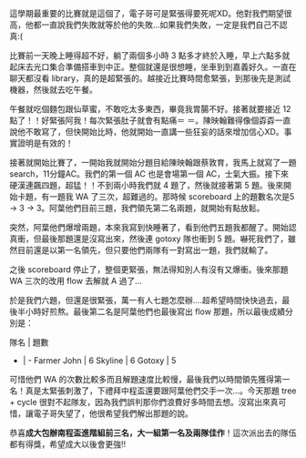 <!--
[date]: 2010-05-22
[title]: 2010 南區大專程式設計競賽（南程盃）
[name]: 2010-scpc
[tag]: contest | 競賽, SCPC | 南程盃

-->

這學期最重要的比賽就是這個了，電子哥可是緊張得要死呢XD。他對我們期望很高，他都一直說我們失敗就等於他的失敗...如果我們失敗，一定是我們自己不認真:(


比賽前一天晚上睡得超不好，躺了兩個多小時 3 點多才終於入睡，早上六點多就起床去光口集合準備搭車到中正。整個就還是很想睡，坐車到到嘉義好久。一直在聊天都沒看 library，真的是超緊張的。越接近比賽時間愈緊張，到那後先是測試機器，然後就去吃午餐。

午餐就吃個麵包跟仙草蜜，不敢吃太多東西，畢竟我胃腸不好。接著就要接近 12 點了！！好緊張阿我！每次緊張肚子就會有點痛＝ ＝。陳映翰難得像個孬孬一直說他不敢寫了，但快開始比時，他就開始一直講一些狂妄的話來增加信心XD。事實證明是有效的！

接著就開始比賽了，一開始我就開始分題目給陳映翰跟蔡敦育，我馬上就寫了一題 search，11分鐘AC。我們的第一個 AC 也是會場第一個 AC，士氣大振。接下來硬漢連飆四題，超猛！！不到兩小時我們就 4 題了，然後就接著第 5 題。後來開始卡題，有一題我 WA 了三次，超難過的。那時候 scoreboard 上的題數名次是5 -> 3 -> 3。阿葉他們目前三題，我們領先第二名兩題，就開始有點放鬆。

突然，阿葉他們爆增兩題，本來我寫到快睡著了，看到他們五題我都醒了。開始認真衝，但最後那題還是沒寫出來，然後連 gotoxy 隊也衝到 5 題。嚇死我們了，雖然目前還是以第一名領先，但只要他們兩隊有一對寫出一題，我們就輸了。

之後 scoreboard 停止了，整個更緊張，無法得知別人有沒有又爆衝。後來那題 WA 三次的改用 flow 去解就 A 過了...

於是我們六題，但還是很緊張，萬一有人七題怎麼辦....超希望時間快快過去，最後半小時好煎熬。最後第二名是阿葉他們也最後寫出 flow 那題，所以最後成績分別是：

隊名 | 題數
- | -
Farmer John | 6
Skyline | 6
Gotoxy | 5


可惜他們 WA 的次數比較多而且解題速度比較慢，最後我們以時間領先獲得第一名！真是太緊張刺激了，下禮拜中程盃還要跟阿葉他們交手一次...。今天那題 tree + cycle 很對不起隊友，因為我們誤判那你們浪費好多時間去想。沒寫出來真可惜，讓電子哥失望了，他很希望我們解出那題的說。
 

恭喜**成大包辦南程盃進階組前三名，大一組第一名及兩隊佳作**！這次派出去的隊伍都有得獎，希望成大以後會更強!!


